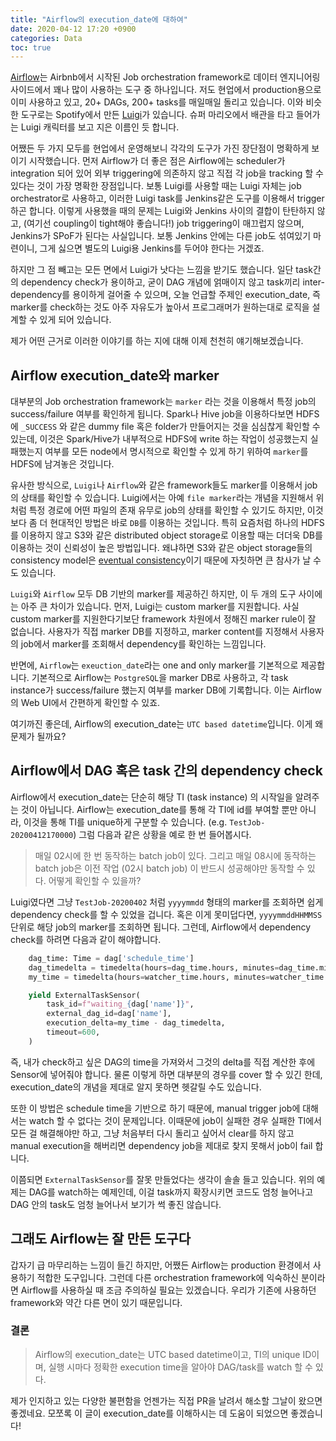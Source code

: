 ```yaml
---
title: "Airflow의 execution_date에 대하여"
date: 2020-04-12 17:20 +0900
categories: Data
toc: true
---
```


[Airflow](https://airflow.apache.org/)는 Airbnb에서 시작된 Job orchestration framework로 데이터 엔지니어링 사이드에서 꽤나 많이 사용하는 도구 중 하나입니다. 저도 현업에서 production용으로 이미 사용하고 있고, 20+ DAGs, 200+ tasks를 매일매일 돌리고 있습니다. 이와 비슷한 도구로는 Spotify에서 만든 [Luigi](https://github.com/spotify/luigi)가 있습니다. 슈퍼 마리오에서 배관을 타고 들어가는 Luigi 캐릭터를 보고 지은 이름인 듯 합니다.

어쨌든 두 가지 모두를 현업에서 운영해보니 각각의 도구가 가진 장단점이 명확하게 보이기 시작했습니다. 먼저 Airflow가 더 좋은 점은 Airflow에는 scheduler가 integration 되어 있어 외부 triggering에 의존하지 않고 직접 각 job을 tracking 할 수 있다는 것이 가장 명확한 장점입니다. 보통 Luigi를 사용할 때는 Luigi 자체는 job orchestrator로 사용하고, 이러한 Luigi task를 Jenkins같은 도구를 이용해서 trigger 하곤 합니다. 이렇게 사용했을 때의 문제는 Luigi와 Jenkins 사이의 결합이 탄탄하지 않고, (여기선 coupling이 tight해야 좋습니다!) job triggering이 매끄럽지 않으며, Jenkins가 SPoF가 된다는 사실입니다. 보통 Jenkins 안에는 다른 job도 섞여있기 마련이니, 그게 싫으면 별도의 Luigi용 Jenkins를 두어야 한다는 거겠죠.

하지만 그 점 빼고는 모든 면에서 Luigi가 낫다는 느낌을 받기도 했습니다. 일단 task간의 dependency check가 용이하고, 굳이 DAG 개념에 얽매이지 않고 task끼리 inter-dependency를 용이하게 걸어줄 수 있으며, 오늘 언급할 주제인 execution_date, 즉 marker를 check하는 것도 아주 자유도가 높아서 프로그래머가 원하는대로 로직을 설계할 수 있게 되어 있습니다.

제가 어떤 근거로 이러한 이야기를 하는 지에 대해 이제 천천히 얘기해보겠습니다.

## Airflow execution_date와 marker
대부분의 Job orchestration framework는 `marker` 라는 것을 이용해서 특정 job의 success/failure 여부를 확인하게 됩니다. Spark나 Hive job을 이용하다보면 HDFS에 `_SUCCESS` 와 같은 dummy file 혹은 folder가 만들어지는 것을 심심찮게 확인할 수 있는데, 이것은 Spark/Hive가 내부적으로 HDFS에 write 하는 작업이 성공했는지 실패했는지 여부를 모든 node에서 명시적으로 확인할 수 있게 하기 위하여 `marker`를 HDFS에 남겨놓은 것입니다.

유사한 방식으로, `Luigi`나 `Airflow`와 같은 framework들도 marker를 이용해서 job의 상태를 확인할 수 있습니다. Luigi에서는 아예 `file marker`라는 개념을 지원해서 위처럼 특정 경로에 어떤 파일의 존재 유무로 job의 상태를 확인할 수 있기도 하지만, 이것보다 좀 더 현대적인 방법은 바로 `DB`를 이용하는 것입니다. 특히 요즘처럼 하나의 HDFS를 이용하지 않고 S3와 같은 distributed object storage로 이용할 때는 더더욱 DB를 이용하는 것이 신뢰성이 높은 방법입니다. 왜냐하면 S3와 같은 object storage들의 consistency model은 [eventual consistency](https://en.wikipedia.org/wiki/Eventual_consistency)이기 때문에 자칫하면 큰 참사가 날 수도 있습니다.

`Luigi`와 `Airflow` 모두 DB 기반의 marker를 제공하긴 하지만, 이 두 개의 도구 사이에는 아주 큰 차이가 있습니다. 먼저, Luigi는 custom marker를 지원합니다. 사실 custom marker를 지원한다기보단 framework 차원에서 정해진 marker rule이 잘 없습니다. 사용자가 직접 marker DB를 지정하고, marker content를 지정해서 사용자의 job에서 marker를 조회해서 dependency를 확인하는 느낌입니다.

반면에, `Airflow`는 `exeuction_date`라는 one and only marker를 기본적으로 제공합니다. 기본적으로 Airflow는 `PostgreSQL`을 marker DB로 사용하고, 각 task instance가 success/failure 했는지 여부를 marker DB에 기록합니다. 이는 Airflow의 Web UI에서 간편하게 확인할 수 있죠.

여기까진 좋은데, Airflow의 execution_date는 `UTC based datetime`입니다. 이게 왜 문제가 될까요?

## Airflow에서 DAG 혹은 task 간의 dependency check
Airflow에서 execution_date는 단순히 해당 TI (task instance) 의 시작일을 알려주는 것이 아닙니다. Airflow는 execution_date를 통해 각 TI에 id를 부여할 뿐만 아니라, 이것을 통해 TI를 unique하게 구분할 수 있습니다. (e.g. `TestJob-20200412170000`) 그럼 다음과 같은 상황을 예로 한 번 들어봅시다.

> 매일 02시에 한 번 동작하는 batch job이 있다. 그리고 매일 08시에 동작하는 batch job은 이전 작업 (02시 batch job) 이 반드시 성공해야만 동작할 수 있다. 어떻게 확인할 수 있을까?

Luigi였다면 그냥 `TestJob-20200402` 처럼 `yyyymmdd` 형태의 marker를 조회하면 쉽게 dependency check를 할 수 있었을 겁니다. 혹은 이게 못미덥다면, `yyyymmddHHMMSS` 단위로 해당 job의 marker를 조회하면 됩니다. 그런데, Airflow에서 dependency check를 하려면 다음과 같이 해야합니다.

```python
    dag_time: Time = dag['schedule_time']
    dag_timedelta = timedelta(hours=dag_time.hours, minutes=dag_time.minutes)
    my_time = timedelta(hours=watcher_time.hours, minutes=watcher_time.minutes)

    yield ExternalTaskSensor(
        task_id=f"waiting_{dag['name']}",
        external_dag_id=dag['name'],
        execution_delta=my_time - dag_timedelta,
        timeout=600,
    )
```

즉, 내가 check하고 싶은 DAG의 time을 가져와서 그것의 delta를 직접 계산한 후에 Sensor에 넣어줘야 합니다. 물론 이렇게 하면 대부분의 경우를 cover 할 수 있긴 한데, execution_date의 개념을 제대로 알지 못하면 헷갈릴 수도 있습니다.

또한 이 방법은 schedule time을 기반으로 하기 때문에, manual trigger job에 대해서는 watch 할 수 없다는 것이 문제입니다. 이때문에 job이 실패한 경우 실패한 TI에서 모든 걸 해결해야만 하고, 그냥 처음부터 다시 돌리고 싶어서 clear를 하지 않고 manual execution을 해버리면 dependency job을 제대로 찾지 못해서 job이 fail 합니다.

이쯤되면 `ExternalTaskSensor`를 잘못 만들었다는 생각이 솔솔 들고 있습니다. 위의 예제는 DAG를 watch하는 예제인데, 이걸 task까지 확장시키면 코드도 엄청 늘어나고 DAG 안의 task도 엄청 늘어나서 보기가 썩 좋진 않습니다.

## 그래도 Airflow는 잘 만든 도구다
갑자기 급 마무리하는 느낌이 들긴 하지만, 어쨌든 Airflow는 production 환경에서 사용하기 적합한 도구입니다. 그런데 다른 orchestration framework에 익숙하신 분이라면 Airflow를 사용하실 때 조금 주의하실 필요는 있겠습니다. 우리가 기존에 사용하던 framework와 약간 다른 면이 있기 때문입니다.

### 결론
> Airflow의 execution_date는 UTC based datetime이고, TI의 unique ID이며, 실행 시마다 정확한 execution time을 알아야 DAG/task를 watch 할 수 있다.

제가 인지하고 있는 다양한 불편함을 언젠가는 직접 PR을 날려서 해소할 그날이 왔으면 좋겠네요. 모쪼록 이 글이 execution_date를 이해하시는 데 도움이 되었으면 좋겠습니다!
